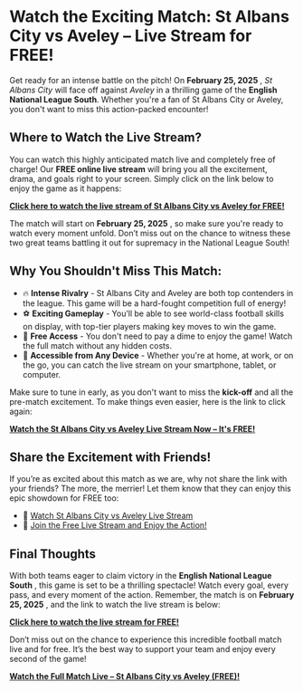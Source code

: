 # Watch the Exciting Match: St Albans City vs Aveley – Live Stream for FREE!

Get ready for an intense battle on the pitch! On **February 25, 2025** , _St Albans City_ will face off against _Aveley_ in a thrilling game of the **English National League South**. Whether you're a fan of St Albans City or Aveley, you don't want to miss this action-packed encounter!

## Where to Watch the Live Stream?

You can watch this highly anticipated match live and completely free of charge! Our **FREE online live stream** will bring you all the excitement, drama, and goals right to your screen. Simply click on the link below to enjoy the game as it happens:

**[Click here to watch the live stream of St Albans City vs Aveley for FREE!](https://tinyurl.com/livestreamfreeo?st=St+Albans+City+vs+Aveley&si=gh)**

The match will start on **February 25, 2025** , so make sure you're ready to watch every moment unfold. Don’t miss out on the chance to witness these two great teams battling it out for supremacy in the National League South!

## Why You Shouldn't Miss This Match:

- 🔥 **Intense Rivalry** - St Albans City and Aveley are both top contenders in the league. This game will be a hard-fought competition full of energy!
- ⚽ **Exciting Gameplay** - You’ll be able to see world-class football skills on display, with top-tier players making key moves to win the game.
- 🎉 **Free Access** - You don't need to pay a dime to enjoy the game! Watch the full match without any hidden costs.
- 📱 **Accessible from Any Device** - Whether you're at home, at work, or on the go, you can catch the live stream on your smartphone, tablet, or computer.

Make sure to tune in early, as you don't want to miss the **kick-off** and all the pre-match excitement. To make things even easier, here is the link to click again:

**[Watch the St Albans City vs Aveley Live Stream Now – It's FREE!](https://tinyurl.com/livestreamfreeo?st=St+Albans+City+vs+Aveley&si=gh)**

## Share the Excitement with Friends!

If you’re as excited about this match as we are, why not share the link with your friends? The more, the merrier! Let them know that they can enjoy this epic showdown for FREE too:

- 📲 [Watch St Albans City vs Aveley Live Stream](https://tinyurl.com/livestreamfreeo?st=St+Albans+City+vs+Aveley&si=gh)
- 🤩 [Join the Free Live Stream and Enjoy the Action!](https://tinyurl.com/livestreamfreeo?st=St+Albans+City+vs+Aveley&si=gh)

## Final Thoughts

With both teams eager to claim victory in the **English National League South** , this game is set to be a thrilling spectacle! Watch every goal, every pass, and every moment of the action. Remember, the match is on **February 25, 2025** , and the link to watch the live stream is below:

**[Click here to watch the live stream for FREE!](https://tinyurl.com/livestreamfreeo?st=St+Albans+City+vs+Aveley&si=gh)**

Don’t miss out on the chance to experience this incredible football match live and for free. It’s the best way to support your team and enjoy every second of the game!

**[Watch the Full Match Live – St Albans City vs Aveley (FREE)!](https://tinyurl.com/livestreamfreeo?st=St+Albans+City+vs+Aveley&si=gh)**
